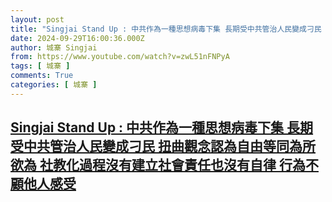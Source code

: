 ```yaml
---
layout: post
title: "Singjai Stand Up : 中共作為一種思想病毒下集 長期受中共管治人民變成刁民 扭曲觀念認為自由等同為所欲為 社教化過程沒有建立社會責任也沒有自律 行為不顧他人感受"
date: 2024-09-29T16:00:36.000Z
author: 城寨 Singjai
from: https://www.youtube.com/watch?v=zwL51nFNPyA
tags: [ 城寨 ]
comments: True
categories: [ 城寨 ]
---
```

<!--1727625636000-->
[Singjai Stand Up : 中共作為一種思想病毒下集 長期受中共管治人民變成刁民 扭曲觀念認為自由等同為所欲為 社教化過程沒有建立社會責任也沒有自律 行為不顧他人感受](https://www.youtube.com/watch?v=zwL51nFNPyA)
------

<div>

</div>
